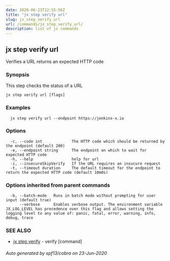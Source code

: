 ```yaml
---
date: 2020-06-23T12:55:56Z
title: "jx step verify url"
slug: jx_step_verify_url
url: /commands/jx_step_verify_url/
description: list of jx commands
---
```

## jx step verify url

Verifies a URL returns an expected HTTP code

### Synopsis

This step checks the status of a URL

```
jx step verify url [flags]
```

### Examples

```
  jx step verify url --endpoint https://jenkins-x.io
```

### Options

```
  -c, --code int             The HTTP code which should be returned by the endpoint (default 200)
  -e, --endpoint string      The endpoint on which to wait for expected HTTP code
  -h, --help                 help for url
  -i, --insecureSkipVerify   If the URL requires an insucure request
  -t, --timeout duration     The default timeout for the endpoint to return the expected HTTP code (default 10m0s)
```

### Options inherited from parent commands

```
  -b, --batch-mode   Runs in batch mode without prompting for user input (default true)
      --verbose      Enables verbose output. The environment variable JX_LOG_LEVEL has precedence over this flag and allows setting the logging level to any value of: panic, fatal, error, warning, info, debug, trace
```

### SEE ALSO

* [jx step verify](/commands/jx_step_verify/)	 - verify [command]

###### Auto generated by spf13/cobra on 23-Jun-2020
